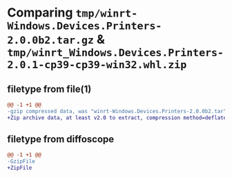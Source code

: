 # Comparing `tmp/winrt-Windows.Devices.Printers-2.0.0b2.tar.gz` & `tmp/winrt_Windows.Devices.Printers-2.0.1-cp39-cp39-win32.whl.zip`

## filetype from file(1)

```diff
@@ -1 +1 @@
-gzip compressed data, was "winrt-Windows.Devices.Printers-2.0.0b2.tar", last modified: Sat Dec  2 18:21:47 2023, max compression
+Zip archive data, at least v2.0 to extract, compression method=deflate
```

## filetype from diffoscope

```diff
@@ -1 +1 @@
-GzipFile
+ZipFile
```


